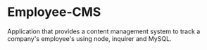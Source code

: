# Employee-CMS
Application that provides a content management system to track a company's employee's using node, inquirer and MySQL.
